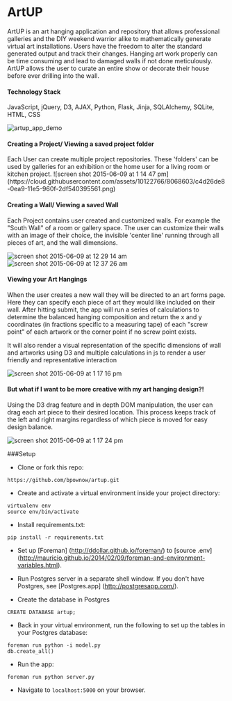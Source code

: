# ArtUP
ArtUP is an art hanging application and repository that allows professional galleries 
and the DIY weekend warrior alike to mathematically generate virtual art installations. 
Users have the freedom to alter the standard generated output and track their changes. 
Hanging art work properly can be time consuming and lead to damaged walls if not done 
meticulously. ArtUP allows the user to curate an entire show or decorate their house 
before ever drilling into the wall. 

<h4> Technology Stack </h4>

JavaScript, jQuery, D3, AJAX, Python, Flask, Jinja, SQLAlchemy, SQLite, HTML, CSS

![artup_app_demo](https://cloud.githubusercontent.com/assets/10122766/8068509/1b84ef9a-0ea9-11e5-887e-d05e1d206b28.gif)

<h4> Creating a Project/ Viewing a saved project folder </h4>
Each User can create multiple project repositories. These 'folders' can be used by galleries for an exhibition or the
home user for a living room or kitchen project. 
![screen shot 2015-06-09 at 1 14 47 pm](https://cloud.githubusercontent.com/assets/10122766/8068603/c4d26de8-0ea9-11e5-960f-2df540395561.png)

<h4> Creating a Wall/ Viewing a saved Wall </h4>

Each Project contains user created and customized walls. For example the "South Wall" of a room or gallery space. 
The user can customize their walls with an image of their choice, the invisible 'center line' running through all
pieces of art, and the wall dimensions. 

![screen shot 2015-06-09 at 12 29 14 am](https://cloud.githubusercontent.com/assets/10122766/8068605/c7927f5a-0ea9-11e5-8ff8-df01d75b4186.png)
![screen shot 2015-06-09 at 12 37 26 am](https://cloud.githubusercontent.com/assets/10122766/8068615/d1544776-0ea9-11e5-9187-871bf90681a5.png)

<h4> Viewing your Art Hangings </h4>

When the user creates a new wall they will be directed to an art forms page. Here they can specify each piece of art they would like included on their wall. 
After hitting submit, the app will run a series of calculations to determine the balanced hanging composition and return
the x and y coordinates (in fractions specific to a measuring tape) of each "screw point" of each artwork or the corner point if no screw point exists. 

It will also render a visual representation of the specific dimensions of wall and artworks using D3 and 
multiple calculations in js to render a user friendly and representative interaction

![screen shot 2015-06-09 at 1 17 16 pm](https://cloud.githubusercontent.com/assets/10122766/8068631/f9765d20-0ea9-11e5-8075-46741556d4b5.png)

<h4> But what if I want to be more creative with my art hanging design?! </h4>

Using the D3 drag feature and in depth DOM manipulation, the user can drag each art piece to their desired location.
This process keeps track of the left and right margins regardless of which piece is moved for easy design balance. 

![screen shot 2015-06-09 at 1 17 24 pm](https://cloud.githubusercontent.com/assets/10122766/8068633/fcec57f2-0ea9-11e5-9f2b-af276aeb843d.png)





###Setup
* Clone or fork this repo:
```
https://github.com/bpownow/artup.git
```

* Create and activate a virtual environment inside your project directory: 
```
virtualenv env
source env/bin/activate
```

* Install requirements.txt:
```
pip install -r requirements.txt
```

* Set up [Foreman] (http://ddollar.github.io/foreman/) to [source .env] (http://mauricio.github.io/2014/02/09/foreman-and-environment-variables.html).

* Run Postgres server in a separate shell window. If you don't have Postgres, see [Postgres.app] (http://postgresapp.com/).

* Create the database in Postgres
```
CREATE DATABASE artup;
```

* Back in your virtual environment, run the following to set up the tables in your Postgres database:
```
foreman run python -i model.py
db.create_all()
```

* Run the app:
```
foreman run python server.py
```

* Navigate to `localhost:5000` on your browser.
